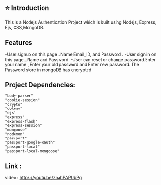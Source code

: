 ## ⭐ Introduction

This is a Nodejs Authentication Project which is built using Nodejs, Express, Ejs, CSS,MongoDB.

## Features

-User signup on this page ..Name,Email_ID, and Password .
-User sign in on this page...Name and Password.
-User can reset or change password.Enter your name , Enter your old password and Enter new password.
The Password store in mongoDB has encrypted

## Project Dependencies:

    "body-parser"
    "cookie-session"
    "crypto"
    "dotenv"
    "ejs"
    "express"
    "express-flash"
    "express-session"
    "mongoose"
    "nodemon"
    "passport"
    "passport-google-oauth"
    "passport-local"
    "passport-local-mongoose"

## Link :

video : https://youtu.be/znahPAPUbPg
